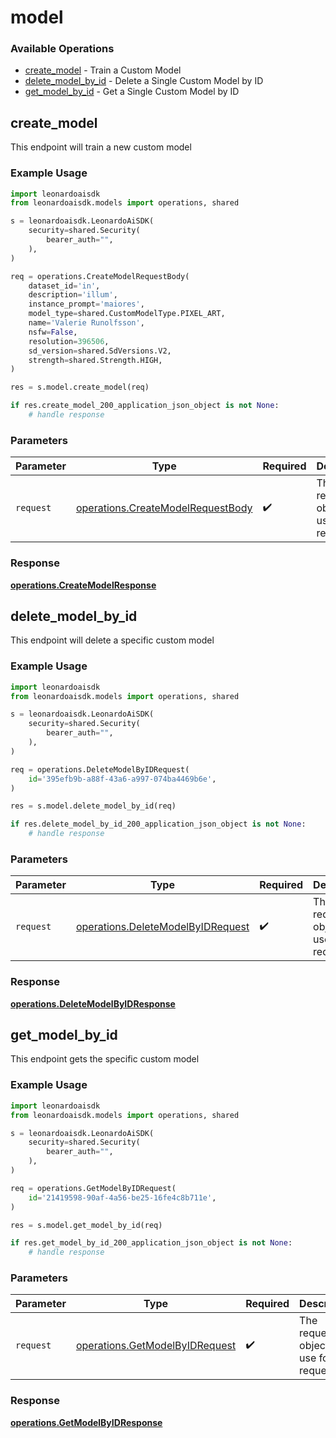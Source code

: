 # model

### Available Operations

* [create_model](#create_model) - Train a Custom Model
* [delete_model_by_id](#delete_model_by_id) - Delete a Single Custom Model by ID
* [get_model_by_id](#get_model_by_id) - Get a Single Custom Model by ID

## create_model

This endpoint will train a new custom model

### Example Usage

```python
import leonardoaisdk
from leonardoaisdk.models import operations, shared

s = leonardoaisdk.LeonardoAiSDK(
    security=shared.Security(
        bearer_auth="",
    ),
)

req = operations.CreateModelRequestBody(
    dataset_id='in',
    description='illum',
    instance_prompt='maiores',
    model_type=shared.CustomModelType.PIXEL_ART,
    name='Valerie Runolfsson',
    nsfw=False,
    resolution=396506,
    sd_version=shared.SdVersions.V2,
    strength=shared.Strength.HIGH,
)

res = s.model.create_model(req)

if res.create_model_200_application_json_object is not None:
    # handle response
```

### Parameters

| Parameter                                                                              | Type                                                                                   | Required                                                                               | Description                                                                            |
| -------------------------------------------------------------------------------------- | -------------------------------------------------------------------------------------- | -------------------------------------------------------------------------------------- | -------------------------------------------------------------------------------------- |
| `request`                                                                              | [operations.CreateModelRequestBody](../../models/operations/createmodelrequestbody.md) | :heavy_check_mark:                                                                     | The request object to use for the request.                                             |


### Response

**[operations.CreateModelResponse](../../models/operations/createmodelresponse.md)**


## delete_model_by_id

This endpoint will delete a specific custom model

### Example Usage

```python
import leonardoaisdk
from leonardoaisdk.models import operations, shared

s = leonardoaisdk.LeonardoAiSDK(
    security=shared.Security(
        bearer_auth="",
    ),
)

req = operations.DeleteModelByIDRequest(
    id='395efb9b-a88f-43a6-a997-074ba4469b6e',
)

res = s.model.delete_model_by_id(req)

if res.delete_model_by_id_200_application_json_object is not None:
    # handle response
```

### Parameters

| Parameter                                                                              | Type                                                                                   | Required                                                                               | Description                                                                            |
| -------------------------------------------------------------------------------------- | -------------------------------------------------------------------------------------- | -------------------------------------------------------------------------------------- | -------------------------------------------------------------------------------------- |
| `request`                                                                              | [operations.DeleteModelByIDRequest](../../models/operations/deletemodelbyidrequest.md) | :heavy_check_mark:                                                                     | The request object to use for the request.                                             |


### Response

**[operations.DeleteModelByIDResponse](../../models/operations/deletemodelbyidresponse.md)**


## get_model_by_id

This endpoint gets the specific custom model

### Example Usage

```python
import leonardoaisdk
from leonardoaisdk.models import operations, shared

s = leonardoaisdk.LeonardoAiSDK(
    security=shared.Security(
        bearer_auth="",
    ),
)

req = operations.GetModelByIDRequest(
    id='21419598-90af-4a56-be25-16fe4c8b711e',
)

res = s.model.get_model_by_id(req)

if res.get_model_by_id_200_application_json_object is not None:
    # handle response
```

### Parameters

| Parameter                                                                        | Type                                                                             | Required                                                                         | Description                                                                      |
| -------------------------------------------------------------------------------- | -------------------------------------------------------------------------------- | -------------------------------------------------------------------------------- | -------------------------------------------------------------------------------- |
| `request`                                                                        | [operations.GetModelByIDRequest](../../models/operations/getmodelbyidrequest.md) | :heavy_check_mark:                                                               | The request object to use for the request.                                       |


### Response

**[operations.GetModelByIDResponse](../../models/operations/getmodelbyidresponse.md)**

